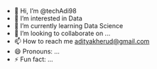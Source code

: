 - 👋 Hi, I’m @techAdi98
- 👀 I’m interested in Data
- 🌱 I’m currently learning Data Science
- 💞️ I’m looking to collaborate on ...
- 📫 How to reach me adityakherud@gmail.com
- 😄 Pronouns: ...
- ⚡ Fun fact: ...

<!---
techAdi98/techAdi98 is a ✨ special ✨ repository because its `README.md` (this file) appears on your GitHub profile.
You can click the Preview link to take a look at your changes.
--->
